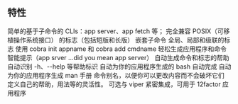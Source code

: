 ##  特性
简单的基于子命令的 CLIs：app server、app fetch 等；
完全兼容 POSIX（可移植操作系统接口） 的标志（包括短版和长版）
嵌套子命令
全局、局部和级联的标志
使用 cobra init appname 和 cobra add cmdname 轻松生成应用程序和命令
智能提示（app srver ...did you mean app server）
自动生成命令和标志的帮助
自动识别 -h、--help 等帮助标识
自动为你的应用程序生成的 bash 自动完成
自动为你的应用程序生成 man 手册
命令别名，以便你可以更改内容而不会破坏它们
定义自己的帮助，用法等的灵活性。
可选与 viper 紧密集成，可用于 12factor 应用程序
